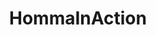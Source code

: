 ---
title: HommaInAction
crosslinks:
- Suomi
- RedditPunikit
- Keskustelu
- AskReddit
- svenskpolitik
- Koulutusleiri
- sverigedemokraterna
- Suomeen
---